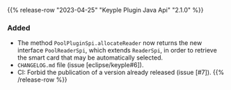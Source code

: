 {{% release-row "2023-04-25" "Keyple Plugin Java Api" "2.1.0" %}} 
### Added
- The method `PoolPluginSpi.allocateReader` now returns the new interface `PoolReaderSpi`, which extends `ReaderSpi`, in
  order to retrieve the smart card that may be automatically selected.
- `CHANGELOG.md` file (issue [eclipse/keyple#6]).
- CI: Forbid the publication of a version already released (issue [#7]).
{{% /release-row %}}
